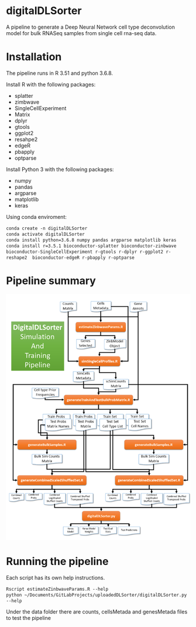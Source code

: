 # digitalDLSorter
A pipeline to generate a Deep Neural Network cell type deconvolution model for bulk RNASeq samples from single cell rna-seq data.

# Installation
The pipeline runs in R 3.51 and python 3.6.8.

Install R with the following packages: 
- splatter
- zimbwave
- SingleCellExperiment
- Matrix
- dplyr
- gtools
- ggplot2
- resahpe2
- edgeR
- pbapply
- optparse

Install Python 3 with the following packages:
- numpy
- pandas
- argparse
- matplotlib
- keras

Using conda enviroment:
```
conda create -n digitalDLSorter
conda activate digitalDLSorter
conda install python=3.6.8 numpy pandas argparse matplotlib keras
conda install r=3.5.1 bioconductor-splatter bioconductor-zinbwave bioconductor-SingleCellExperiment r-gtools r-dplyr r-ggplot2 r-reshape2  bioconductor-edgeR r-pbapply r-optparse
```

# Pipeline summary

![Pipeline Graph](PipelineScript.png)

# Running the pipeline

Each script has its own help instructions.
```
Rscript estimateZinbwaveParams.R --help
python ~/Documents/GitLabProjects/uploadedDLSorter/digitalDLSorter.py --help
```

Under the data folder there are counts, cellsMetada and genesMetada files to test the pipeline



